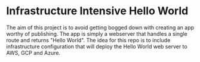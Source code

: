 # Infrastructure Intensive Hello World

The aim of this project is to avoid getting bogged down with creating an app worthy of publishing.
The app is simply a webserver that handles a single route and returns "Hello World".
The idea for this repo is to include infrastructure configuration that will deploy the Hello World web server to AWS, GCP and Azure.